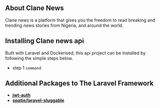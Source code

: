 ## About Clane News

Clane news is a platform that gives you the freedom to read breaking and trending news stories from Nigeria, and around the world. 

## Installing Clane news api

Built with Laravel and Dockerised, this api project can be installed by following the simple steps below.
- step 1 `command`


## Additional Packages to The Laravel Framework
- **[jwt-auth](https://github.com/tymondesigns/jwt-auth/tree/1.0.0-rc.5)**
- **[spatie/laravel-sluggable](https://github.com/spatie/laravel-sluggable)**

